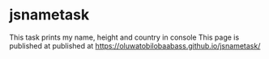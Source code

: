 # jsnametask

This task prints my name, height and country in console
This page is published at published at https://oluwatobilobaabass.github.io/jsnametask/

